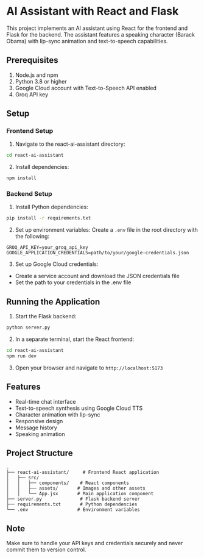# AI Assistant with React and Flask

This project implements an AI assistant using React for the frontend and Flask for the backend. The assistant features a speaking character (Barack Obama) with lip-sync animation and text-to-speech capabilities.

## Prerequisites

1. Node.js and npm
2. Python 3.8 or higher
3. Google Cloud account with Text-to-Speech API enabled
4. Groq API key

## Setup

### Frontend Setup

1. Navigate to the react-ai-assistant directory:
```bash
cd react-ai-assistant
```

2. Install dependencies:
```bash
npm install
```

### Backend Setup

1. Install Python dependencies:
```bash
pip install -r requirements.txt
```

2. Set up environment variables:
Create a `.env` file in the root directory with the following:
```
GROQ_API_KEY=your_groq_api_key
GOOGLE_APPLICATION_CREDENTIALS=path/to/your/google-credentials.json
```

3. Set up Google Cloud credentials:
- Create a service account and download the JSON credentials file
- Set the path to your credentials in the .env file

## Running the Application

1. Start the Flask backend:
```bash
python server.py
```

2. In a separate terminal, start the React frontend:
```bash
cd react-ai-assistant
npm run dev
```

3. Open your browser and navigate to `http://localhost:5173`

## Features

- Real-time chat interface
- Text-to-speech synthesis using Google Cloud TTS
- Character animation with lip-sync
- Responsive design
- Message history
- Speaking animation

## Project Structure

```
.
├── react-ai-assistant/     # Frontend React application
│   ├── src/
│   │   ├── components/    # React components
│   │   ├── assets/       # Images and other assets
│   │   └── App.jsx       # Main application component
├── server.py              # Flask backend server
├── requirements.txt       # Python dependencies
└── .env                  # Environment variables
```

## Note

Make sure to handle your API keys and credentials securely and never commit them to version control. 